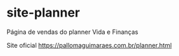 # site-planner
Página de vendas do planner Vida e Finanças

Site oficial https://pallomaguimaraes.com.br/planner.html
